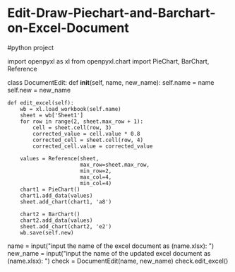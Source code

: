# Edit-Draw-Piechart-and-Barchart-on-Excel-Document
#python project

import openpyxl as xl
from openpyxl.chart import PieChart, BarChart, Reference


class DocumentEdit:
    def __init__(self, name, new_name):
        self.name = name
        self.new = new_name

    def edit_excel(self):
        wb = xl.load_workbook(self.name)
        sheet = wb['Sheet1']
        for row in range(2, sheet.max_row + 1):
            cell = sheet.cell(row, 3)
            corrected_value = cell.value * 0.8
            corrected_cell = sheet.cell(row, 4)
            corrected_cell.value = corrected_value

        values = Reference(sheet,
                           max_row=sheet.max_row,
                           min_row=2,
                           max_col=4,
                           min_col=4)
        chart1 = PieChart()
        chart1.add_data(values)
        sheet.add_chart(chart1, 'a8')

        chart2 = BarChart()
        chart2.add_data(values)
        sheet.add_chart(chart2, 'e2')
        wb.save(self.new)


name = input("input the name of the excel document as (name.xlsx): ")
new_name = input("input the name of the updated excel document as (name.xlsx): ")
check = DocumentEdit(name, new_name)
check.edit_excel()
